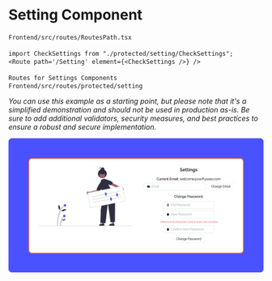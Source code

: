 # Setting Component

```
Frontend/src/routes/RoutesPath.tsx

import CheckSettings from "./protected/setting/CheckSettings";
<Route path='/Setting' element={<CheckSettings />} />

Routes for Settings Components
Frontend/src/routes/protected/setting
```

*You can use this example as a starting point, but please note that it's a simplified demonstration and should not be used in production as-is. Be sure to add additional validators, security measures, and best practices to ensure a robust and secure implementation.*

![Settings](../imgs/AuthenicatedComponents/Settings.png)
